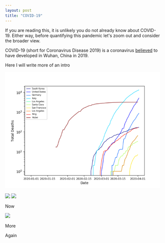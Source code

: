 ```yaml
---
layout: post
title: "COVID-19"
---
```

If you are reading this, it is unlikely you do not already know about COVID-19. Either way, before quantifying this pandemic let's zoom out and consider the broader view.

COVID-19 (short for Coronavirus Disease 2019) is a coronavirus [believed](https://www.sciencedaily.com/releases/2020/03/200317175442.htm) to have developed in Wuhan, China in 2019. 

Here I will write more of an intro

![Total Deaths vs. Date](/data/covid_plots/total_deaths_unmodified.png)


![](https://github.com/tashwoods/test_gif/raw/master/giphy.gif)
![](https://media.githubusercontent.com/media/tashwoods/tashwoods.github.io/master/data/covid_plots/total_deaths.gif)

Now

![](https://media.giphy.com/media/vFKqnCdLPNOKc/giphy.gif)

More

Again



